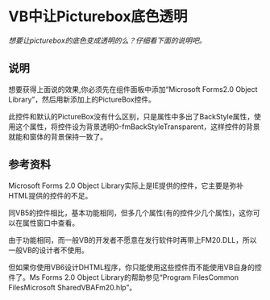 # VB中让Picturebox底色透明

_想要让picturebox的底色变成透明的么？仔细看下面的说明吧。_ 

## 说明

想要获得上面说的效果,你必须先在组件面板中添加“Microsoft Forms2.0 Object Library”，然后用新添加上的PictureBox控件。

此控件和默认的PictureBox没有什么区别，只是属性中多出了BackStyle属性，使用这个属性，将控件设为背景透明0-fmBackStyleTransparent，这样控件的背景就能和窗体的背景保持一致了。

## 参考资料

Microsoft Forms 2.0 Object Library实际上是IE提供的控件，它主要是弥补HTML提供的控件的不足。

同VB5的控件相比，基本功能相同，但多几个属性(有的控件少几个属性)，这你可以在属性窗口中查看。

由于功能相同，而一般VB的开发者不愿意在发行软件时再带上FM20.DLL，所以一般VB的设计者不使用。

但如果你使用VB6设计DHTML程序，你只能使用这些控件而不能使用VB自身的控件了。Ms Forms 2.0 Object Library的帮助参见“Program FilesCommon FilesMicrosoft SharedVBAFm20.hlp”。

